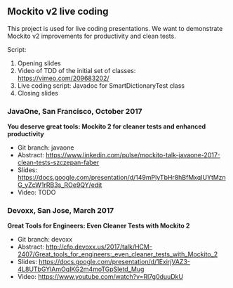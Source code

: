 ## Mockito v2 live coding

This project is used for live coding presentations.
We want to demonstrate Mockito v2 improvements for productivity and clean tests.

Script:
1. Opening slides
2. Video of TDD of the initial set of classes: https://vimeo.com/209683202/
3. Live coding script: Javadoc for SmartDictionaryTest class
4. Closing slides

### JavaOne, San Francisco, October 2017

**You deserve great tools: Mockito 2 for cleaner tests and enhanced productivity**

* Git branch: javaone
* Abstract: https://www.linkedin.com/pulse/mockito-talk-javaone-2017-clean-tests-szczepan-faber
* Slides: https://docs.google.com/presentation/d/149mPlyTbHr8hBfMxqIUYtMznG_yZcW1rRB3s_ROe9QY/edit
* Video: TODO

### Devoxx, San Jose, March 2017

**Great Tools for Engineers: Even Cleaner Tests with Mockito 2**

* Git branch: devoxx
* Abstract: http://cfp.devoxx.us/2017/talk/HCM-2407/Great_tools_for_engineers:_even_cleaner_tests_with_Mockito_2
* Slides: https://docs.google.com/presentation/d/1ExirjVAZ3-4L8UTbGYlAmOqIKG2m4moTGpSletd_Mug
* Video: https://www.youtube.com/watch?v=Rl7g0duuDkU
